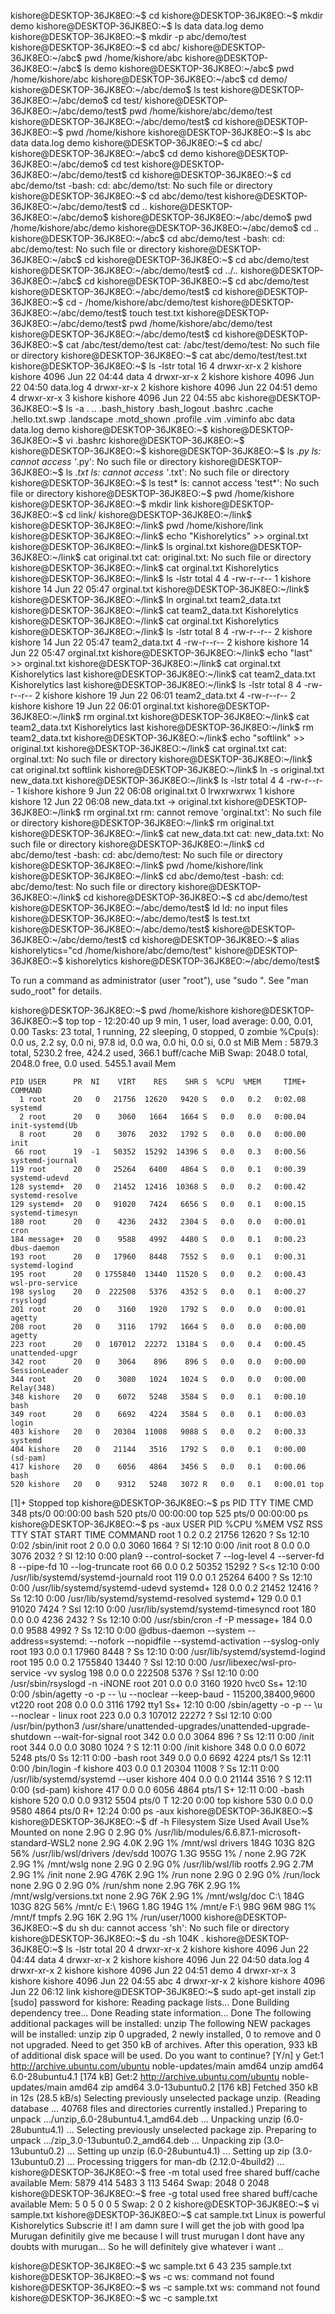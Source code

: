 kishore@DESKTOP-36JK8EO:~$ cd
kishore@DESKTOP-36JK8EO:~$ mkdir demo
kishore@DESKTOP-36JK8EO:~$ ls
data  data.log  demo
kishore@DESKTOP-36JK8EO:~$ mkdir -p abc/demo/test
kishore@DESKTOP-36JK8EO:~$ cd abc/
kishore@DESKTOP-36JK8EO:~/abc$ pwd
/home/kishore/abc
kishore@DESKTOP-36JK8EO:~/abc$ ls
demo
kishore@DESKTOP-36JK8EO:~/abc$ pwd
/home/kishore/abc
kishore@DESKTOP-36JK8EO:~/abc$ cd demo/
kishore@DESKTOP-36JK8EO:~/abc/demo$ ls
test
kishore@DESKTOP-36JK8EO:~/abc/demo$ cd test/
kishore@DESKTOP-36JK8EO:~/abc/demo/test$ pwd
/home/kishore/abc/demo/test
kishore@DESKTOP-36JK8EO:~/abc/demo/test$ cd
kishore@DESKTOP-36JK8EO:~$ pwd
/home/kishore
kishore@DESKTOP-36JK8EO:~$ ls
abc  data  data.log  demo
kishore@DESKTOP-36JK8EO:~$ cd abc/
kishore@DESKTOP-36JK8EO:~/abc$ cd demo
kishore@DESKTOP-36JK8EO:~/abc/demo$ cd test
kishore@DESKTOP-36JK8EO:~/abc/demo/test$ cd
kishore@DESKTOP-36JK8EO:~$ cd abc/demo/tst
-bash: cd: abc/demo/tst: No such file or directory
kishore@DESKTOP-36JK8EO:~$ cd abc/demo/test
kishore@DESKTOP-36JK8EO:~/abc/demo/test$ cd ..
kishore@DESKTOP-36JK8EO:~/abc/demo$
kishore@DESKTOP-36JK8EO:~/abc/demo$ pwd
/home/kishore/abc/demo
kishore@DESKTOP-36JK8EO:~/abc/demo$ cd ..
kishore@DESKTOP-36JK8EO:~/abc$ cd abc/demo/test
-bash: cd: abc/demo/test: No such file or directory
kishore@DESKTOP-36JK8EO:~/abc$ cd
kishore@DESKTOP-36JK8EO:~$ cd abc/demo/test
kishore@DESKTOP-36JK8EO:~/abc/demo/test$ cd ../..
kishore@DESKTOP-36JK8EO:~/abc$ cd
kishore@DESKTOP-36JK8EO:~$ cd abc/demo/test
kishore@DESKTOP-36JK8EO:~/abc/demo/test$ cd
kishore@DESKTOP-36JK8EO:~$ cd -
/home/kishore/abc/demo/test
kishore@DESKTOP-36JK8EO:~/abc/demo/test$ touch test.txt
kishore@DESKTOP-36JK8EO:~/abc/demo/test$ pwd
/home/kishore/abc/demo/test
kishore@DESKTOP-36JK8EO:~/abc/demo/test$ cd
kishore@DESKTOP-36JK8EO:~$ cat /abc/test/demo/test
cat: /abc/test/demo/test: No such file or directory
kishore@DESKTOP-36JK8EO:~$ cat abc/demo/test/test.txt
kishore@DESKTOP-36JK8EO:~$ ls -lstr
total 16
4 drwxr-xr-x 2 kishore kishore 4096 Jun 22 04:44 data
4 drwxr-xr-x 2 kishore kishore 4096 Jun 22 04:50 data.log
4 drwxr-xr-x 2 kishore kishore 4096 Jun 22 04:51 demo
4 drwxr-xr-x 3 kishore kishore 4096 Jun 22 04:55 abc
kishore@DESKTOP-36JK8EO:~$ ls -a
.  ..  .bash_history  .bash_logout  .bashrc  .cache  .hello.txt.swp  .landscape  .motd_shown  .profile  .vim  .viminfo  abc  data  data.log  demo
kishore@DESKTOP-36JK8EO:~$
kishore@DESKTOP-36JK8EO:~$ vi .bashrc
kishore@DESKTOP-36JK8EO:~$
kishore@DESKTOP-36JK8EO:~$
kishore@DESKTOP-36JK8EO:~$ ls *.py
ls: cannot access '*.py': No such file or directory
kishore@DESKTOP-36JK8EO:~$ ls *.txt
ls: cannot access '*.txt': No such file or directory
kishore@DESKTOP-36JK8EO:~$ ls test*
ls: cannot access 'test*': No such file or directory
kishore@DESKTOP-36JK8EO:~$ pwd
/home/kishore
kishore@DESKTOP-36JK8EO:~$ mkdir link
kishore@DESKTOP-36JK8EO:~$ cd link/
kishore@DESKTOP-36JK8EO:~/link$
kishore@DESKTOP-36JK8EO:~/link$ pwd
/home/kishore/link
kishore@DESKTOP-36JK8EO:~/link$ echo "Kishorelytics" >> orginal.txt
kishore@DESKTOP-36JK8EO:~/link$ ls
orginal.txt
kishore@DESKTOP-36JK8EO:~/link$ cat original.txt
cat: original.txt: No such file or directory
kishore@DESKTOP-36JK8EO:~/link$ cat orginal.txt
Kishorelytics
kishore@DESKTOP-36JK8EO:~/link$ ls -lstr
total 4
4 -rw-r--r-- 1 kishore kishore 14 Jun 22 05:47 orginal.txt
kishore@DESKTOP-36JK8EO:~/link$
kishore@DESKTOP-36JK8EO:~/link$ ln orginal.txt team2_data.txt
kishore@DESKTOP-36JK8EO:~/link$ cat team2_data.txt
Kishorelytics
kishore@DESKTOP-36JK8EO:~/link$ cat orginal.txt
Kishorelytics
kishore@DESKTOP-36JK8EO:~/link$ ls -lstr
total 8
4 -rw-r--r-- 2 kishore kishore 14 Jun 22 05:47 team2_data.txt
4 -rw-r--r-- 2 kishore kishore 14 Jun 22 05:47 orginal.txt
kishore@DESKTOP-36JK8EO:~/link$ echo "last" >> orginal.txt
kishore@DESKTOP-36JK8EO:~/link$ cat orginal.txt
Kishorelytics
last
kishore@DESKTOP-36JK8EO:~/link$ cat team2_data.txt
Kishorelytics
last
kishore@DESKTOP-36JK8EO:~/link$ ls -lstr
total 8
4 -rw-r--r-- 2 kishore kishore 19 Jun 22 06:01 team2_data.txt
4 -rw-r--r-- 2 kishore kishore 19 Jun 22 06:01 orginal.txt
kishore@DESKTOP-36JK8EO:~/link$ rm orginal.txt
kishore@DESKTOP-36JK8EO:~/link$ cat team2_data.txt
Kishorelytics
last
kishore@DESKTOP-36JK8EO:~/link$ rm team2_data.txt
kishore@DESKTOP-36JK8EO:~/link$ echo "softlink" >> original.txt
kishore@DESKTOP-36JK8EO:~/link$ cat orginal.txt
cat: orginal.txt: No such file or directory
kishore@DESKTOP-36JK8EO:~/link$ cat original.txt
softlink
kishore@DESKTOP-36JK8EO:~/link$ ln -s original.txt new_data.txt
kishore@DESKTOP-36JK8EO:~/link$ ls -lstr
total 4
4 -rw-r--r-- 1 kishore kishore  9 Jun 22 06:08 original.txt
0 lrwxrwxrwx 1 kishore kishore 12 Jun 22 06:08 new_data.txt -> original.txt
kishore@DESKTOP-36JK8EO:~/link$ rm orginal.txt
rm: cannot remove 'orginal.txt': No such file or directory
kishore@DESKTOP-36JK8EO:~/link$ rm original.txt
kishore@DESKTOP-36JK8EO:~/link$ cat new_data.txt
cat: new_data.txt: No such file or directory
kishore@DESKTOP-36JK8EO:~/link$ cd abc/demo/test
-bash: cd: abc/demo/test: No such file or directory
kishore@DESKTOP-36JK8EO:~/link$ pwd
/home/kishore/link
kishore@DESKTOP-36JK8EO:~/link$ cd abc/demo/test
-bash: cd: abc/demo/test: No such file or directory
kishore@DESKTOP-36JK8EO:~/link$ cd
kishore@DESKTOP-36JK8EO:~$ cd abc/demo/test
kishore@DESKTOP-36JK8EO:~/abc/demo/test$ ld
ld: no input files
kishore@DESKTOP-36JK8EO:~/abc/demo/test$ ls
test.txt
kishore@DESKTOP-36JK8EO:~/abc/demo/test$
kishore@DESKTOP-36JK8EO:~/abc/demo/test$ cd
kishore@DESKTOP-36JK8EO:~$ alias kishorelytics="cd /home/kishore/abc/demo/test"
kishore@DESKTOP-36JK8EO:~$ kishorelytics
kishore@DESKTOP-36JK8EO:~/abc/demo/test$


To run a command as administrator (user "root"), use "sudo <command>".
See "man sudo_root" for details.

kishore@DESKTOP-36JK8EO:~$ pwd
/home/kishore
kishore@DESKTOP-36JK8EO:~$ top
top - 12:20:40 up 9 min,  1 user,  load average: 0.00, 0.01, 0.00
Tasks:  23 total,   1 running,  22 sleeping,   0 stopped,   0 zombie
%Cpu(s):  0.0 us,  2.2 sy,  0.0 ni, 97.8 id,  0.0 wa,  0.0 hi,  0.0 si,  0.0 st
MiB Mem :   5879.3 total,   5230.2 free,    424.2 used,    366.1 buff/cache
MiB Swap:   2048.0 total,   2048.0 free,      0.0 used.   5455.1 avail Mem

    PID USER      PR  NI    VIRT    RES    SHR S  %CPU  %MEM     TIME+ COMMAND
      1 root      20   0   21756  12620   9420 S   0.0   0.2   0:02.08 systemd
      2 root      20   0    3060   1664   1664 S   0.0   0.0   0:00.04 init-systemd(Ub
      8 root      20   0    3076   2032   1792 S   0.0   0.0   0:00.00 init
     66 root      19  -1   50352  15292  14396 S   0.0   0.3   0:00.56 systemd-journal
    119 root      20   0   25264   6400   4864 S   0.0   0.1   0:00.39 systemd-udevd
    128 systemd+  20   0   21452  12416  10368 S   0.0   0.2   0:00.42 systemd-resolve
    129 systemd+  20   0   91020   7424   6656 S   0.0   0.1   0:00.15 systemd-timesyn
    180 root      20   0    4236   2432   2304 S   0.0   0.0   0:00.01 cron
    184 message+  20   0    9588   4992   4480 S   0.0   0.1   0:00.23 dbus-daemon
    193 root      20   0   17960   8448   7552 S   0.0   0.1   0:00.31 systemd-logind
    195 root      20   0 1755840  13440  11520 S   0.0   0.2   0:00.43 wsl-pro-service
    198 syslog    20   0  222508   5376   4352 S   0.0   0.1   0:00.27 rsyslogd
    201 root      20   0    3160   1920   1792 S   0.0   0.0   0:00.01 agetty
    208 root      20   0    3116   1792   1664 S   0.0   0.0   0:00.00 agetty
    223 root      20   0  107012  22272  13184 S   0.0   0.4   0:00.45 unattended-upgr
    342 root      20   0    3064    896    896 S   0.0   0.0   0:00.00 SessionLeader
    344 root      20   0    3080   1024   1024 S   0.0   0.0   0:00.00 Relay(348)
    348 kishore   20   0    6072   5248   3584 S   0.0   0.1   0:00.10 bash
    349 root      20   0    6692   4224   3584 S   0.0   0.1   0:00.03 login
    403 kishore   20   0   20304  11008   9088 S   0.0   0.2   0:00.33 systemd
    404 kishore   20   0   21144   3516   1792 S   0.0   0.1   0:00.00 (sd-pam)
    417 kishore   20   0    6056   4864   3456 S   0.0   0.1   0:00.06 bash
    520 kishore   20   0    9312   5248   3072 R   0.0   0.1   0:00.01 top




















[1]+  Stopped                 top
kishore@DESKTOP-36JK8EO:~$ ps
    PID TTY          TIME CMD
    348 pts/0    00:00:00 bash
    520 pts/0    00:00:00 top
    525 pts/0    00:00:00 ps
kishore@DESKTOP-36JK8EO:~$ ps -aux
USER         PID %CPU %MEM    VSZ   RSS TTY      STAT START   TIME COMMAND
root           1  0.2  0.2  21756 12620 ?        Ss   12:10   0:02 /sbin/init
root           2  0.0  0.0   3060  1664 ?        Sl   12:10   0:00 /init
root           8  0.0  0.0   3076  2032 ?        Sl   12:10   0:00 plan9 --control-socket 7 --log-level 4 --server-fd 8 --pipe-fd 10 --log-truncate
root          66  0.0  0.2  50352 15292 ?        S<s  12:10   0:00 /usr/lib/systemd/systemd-journald
root         119  0.0  0.1  25264  6400 ?        Ss   12:10   0:00 /usr/lib/systemd/systemd-udevd
systemd+     128  0.0  0.2  21452 12416 ?        Ss   12:10   0:00 /usr/lib/systemd/systemd-resolved
systemd+     129  0.0  0.1  91020  7424 ?        Ssl  12:10   0:00 /usr/lib/systemd/systemd-timesyncd
root         180  0.0  0.0   4236  2432 ?        Ss   12:10   0:00 /usr/sbin/cron -f -P
message+     184  0.0  0.0   9588  4992 ?        Ss   12:10   0:00 @dbus-daemon --system --address=systemd: --nofork --nopidfile --systemd-activation --syslog-only
root         193  0.0  0.1  17960  8448 ?        Ss   12:10   0:00 /usr/lib/systemd/systemd-logind
root         195  0.0  0.2 1755840 13440 ?       Ssl  12:10   0:00 /usr/libexec/wsl-pro-service -vv
syslog       198  0.0  0.0 222508  5376 ?        Ssl  12:10   0:00 /usr/sbin/rsyslogd -n -iNONE
root         201  0.0  0.0   3160  1920 hvc0     Ss+  12:10   0:00 /sbin/agetty -o -p -- \u --noclear --keep-baud - 115200,38400,9600 vt220
root         208  0.0  0.0   3116  1792 tty1     Ss+  12:10   0:00 /sbin/agetty -o -p -- \u --noclear - linux
root         223  0.0  0.3 107012 22272 ?        Ssl  12:10   0:00 /usr/bin/python3 /usr/share/unattended-upgrades/unattended-upgrade-shutdown --wait-for-signal
root         342  0.0  0.0   3064   896 ?        Ss   12:11   0:00 /init
root         344  0.0  0.0   3080  1024 ?        S    12:11   0:00 /init
kishore      348  0.0  0.0   6072  5248 pts/0    Ss   12:11   0:00 -bash
root         349  0.0  0.0   6692  4224 pts/1    Ss   12:11   0:00 /bin/login -f
kishore      403  0.0  0.1  20304 11008 ?        Ss   12:11   0:00 /usr/lib/systemd/systemd --user
kishore      404  0.0  0.0  21144  3516 ?        S    12:11   0:00 (sd-pam)
kishore      417  0.0  0.0   6056  4864 pts/1    S+   12:11   0:00 -bash
kishore      520  0.0  0.0   9312  5504 pts/0    T    12:20   0:00 top
kishore      530  0.0  0.0   9580  4864 pts/0    R+   12:24   0:00 ps -aux
kishore@DESKTOP-36JK8EO:~$
kishore@DESKTOP-36JK8EO:~$ df -h
Filesystem      Size  Used Avail Use% Mounted on
none            2.9G     0  2.9G   0% /usr/lib/modules/6.6.87.1-microsoft-standard-WSL2
none            2.9G  4.0K  2.9G   1% /mnt/wsl
drivers         184G  103G   82G  56% /usr/lib/wsl/drivers
/dev/sdd       1007G  1.3G  955G   1% /
none            2.9G   72K  2.9G   1% /mnt/wslg
none            2.9G     0  2.9G   0% /usr/lib/wsl/lib
rootfs          2.9G  2.7M  2.9G   1% /init
none            2.9G  476K  2.9G   1% /run
none            2.9G     0  2.9G   0% /run/lock
none            2.9G     0  2.9G   0% /run/shm
none            2.9G   76K  2.9G   1% /mnt/wslg/versions.txt
none            2.9G   76K  2.9G   1% /mnt/wslg/doc
C:\             184G  103G   82G  56% /mnt/c
E:\             196G  1.8G  194G   1% /mnt/e
F:\              98G   96M   98G   1% /mnt/f
tmpfs           2.9G   16K  2.9G   1% /run/user/1000
kishore@DESKTOP-36JK8EO:~$ du sh
du: cannot access 'sh': No such file or directory
kishore@DESKTOP-36JK8EO:~$ du -sh
104K    .
kishore@DESKTOP-36JK8EO:~$ ls -lstr
total 20
4 drwxr-xr-x 2 kishore kishore 4096 Jun 22 04:44 data
4 drwxr-xr-x 2 kishore kishore 4096 Jun 22 04:50 data.log
4 drwxr-xr-x 2 kishore kishore 4096 Jun 22 04:51 demo
4 drwxr-xr-x 3 kishore kishore 4096 Jun 22 04:55 abc
4 drwxr-xr-x 2 kishore kishore 4096 Jun 22 06:12 link
kishore@DESKTOP-36JK8EO:~$ sudo apt-get install zip
[sudo] password for kishore:
Reading package lists... Done
Building dependency tree... Done
Reading state information... Done
The following additional packages will be installed:
  unzip
The following NEW packages will be installed:
  unzip zip
0 upgraded, 2 newly installed, 0 to remove and 0 not upgraded.
Need to get 350 kB of archives.
After this operation, 933 kB of additional disk space will be used.
Do you want to continue? [Y/n] y
Get:1 http://archive.ubuntu.com/ubuntu noble-updates/main amd64 unzip amd64 6.0-28ubuntu4.1 [174 kB]
Get:2 http://archive.ubuntu.com/ubuntu noble-updates/main amd64 zip amd64 3.0-13ubuntu0.2 [176 kB]
Fetched 350 kB in 12s (28.5 kB/s)
Selecting previously unselected package unzip.
(Reading database ... 40768 files and directories currently installed.)
Preparing to unpack .../unzip_6.0-28ubuntu4.1_amd64.deb ...
Unpacking unzip (6.0-28ubuntu4.1) ...
Selecting previously unselected package zip.
Preparing to unpack .../zip_3.0-13ubuntu0.2_amd64.deb ...
Unpacking zip (3.0-13ubuntu0.2) ...
Setting up unzip (6.0-28ubuntu4.1) ...
Setting up zip (3.0-13ubuntu0.2) ...
Processing triggers for man-db (2.12.0-4build2) ...
kishore@DESKTOP-36JK8EO:~$ free -m
               total        used        free      shared  buff/cache   available
Mem:            5879         414        5483           3         113        5464
Swap:           2048           0        2048
kishore@DESKTOP-36JK8EO:~$ free -g
               total        used        free      shared  buff/cache   available
Mem:               5           0           5           0           0           5
Swap:              2           0           2
kishore@DESKTOP-36JK8EO:~$ vi sample.txt
kishore@DESKTOP-36JK8EO:~$ cat sample.txt
Linux is powerful
Kishorelytics
Subscrie it!
I am damn sure I will get the job with good lpa Murugan definitily give me because I will trust murugan I dont have any doubts with murugan...
So he will definitely give whatever i want ..

kishore@DESKTOP-36JK8EO:~$ wc sample.txt
  6  43 235 sample.txt
kishore@DESKTOP-36JK8EO:~$ ws -c
ws: command not found
kishore@DESKTOP-36JK8EO:~$ ws -c sample.txt
ws: command not found
kishore@DESKTOP-36JK8EO:~$ wc -c sample.txt
